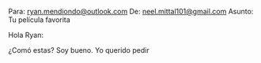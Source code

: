 Para: ryan.mendiondo@outlook.com
De: neel.mittal101@gmail.com
Asunto: Tu película favorita

Hola Ryan:

¿Comó estas? Soy bueno. Yo querido pedir 